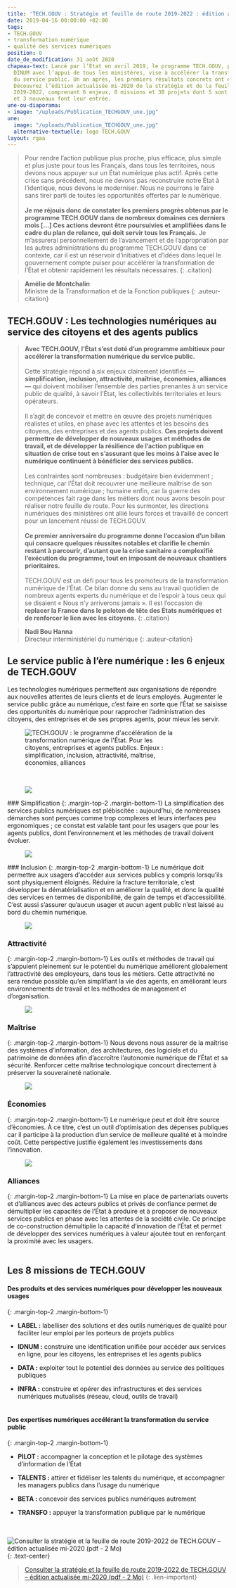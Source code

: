 ```yaml
---
title: 'TECH.GOUV : Stratégie et feuille de route 2019-2022 : édition actualisée mi-2020'
date: 2019-04-16 00:00:00 +02:00
tags:
- TECH.GOUV
- transformation numérique
- qualité des services numériques
position: 0
date_de_modification: 31 août 2020
chapeau-text: Lancé par l’État en avril 2019, le programme TECH.GOUV, piloté par la
  DINUM avec l’appui de tous les ministères, vise à accélérer la transformation numérique
  du service public. Un an après, les premiers résultats concrets ont été obtenus.
  Découvrez l’édition actualisée mi-2020 de la stratégie et de la feuille de route
  2019-2022, comprenant 6 enjeux, 8 missions et 38 projets dont 5 sont désormais achevés
  et 3 nouveaux font leur entrée.
une-ou-diaporama:
- image: "/uploads/Publication_TECHGOUV_une.jpg"
une:
  image: "/uploads/Publication_TECHGOUV_une.jpg"
  alternative-textuelle: logo TECH.GOUV
layout: rgaa
---
```


> Pour rendre l’action publique plus proche, plus efficace, plus simple et plus juste pour tous les Français, dans tous les territoires, nous devons nous appuyer sur un État numérique plus actif. Après cette crise sans précédent, nous ne devons pas reconstruire notre État à l’identique, nous devons le moderniser. Nous ne pourrons le faire sans tirer parti de toutes les opportunités offertes par le numérique.
> <br>
> <br> 
> **Je me réjouis donc de constater les premiers progrès obtenus par le programme TECH.GOUV dans de nombreux domaines ces derniers mois […] Ces actions devront être poursuivies et amplifiées dans le cadre du plan de relance, qui doit servir tous les Français.** Je m’assurerai personnellement de l’avancement et de l’appropriation par les autres administrations du programme TECH.GOUV dans ce contexte, car il est un réservoir d’initiatives et d’idées dans lequel le gouvernement compte puiser pour accélérer la transformation de l’État et obtenir rapidement les résultats nécessaires.
{: .citation}

> **Amélie de Montchalin**
> <br> Ministre de la Transformation et de la Fonction publiques
{: .auteur-citation}

## TECH.GOUV : Les technologies numériques au service des citoyens et des agents publics 


> **Avec TECH.GOUV, l’État s’est doté d’un programme ambitieux pour accélérer la transformation numérique du service public.**
> <br>
> <br>
> Cette stratégie répond à six enjeux clairement identifiés **— simplification, inclusion, attractivité, maîtrise, économies, alliances —** qui doivent mobiliser l’ensemble des parties prenantes à un service public de qualité, à savoir l’État, les collectivités territoriales et leurs opérateurs.
> <br>
> <br>
> Il s’agit de concevoir et mettre en œuvre des projets numériques réalistes et utiles, en phase avec les attentes et les besoins des citoyens, des entreprises et des agents publics. **Ces projets doivent permettre de développer de nouveaux usages et méthodes de travail, et de développer la résilience de l’action publique en situation de crise tout en s’assurant que les moins à l’aise avec le numérique continuent à bénéficier des services publics.**
> <br>
> <br>
> Les contraintes sont nombreuses : budgétaire bien évidemment ; technique, car l’État doit recouvrer une meilleure maîtrise de son environnement numérique ; humaine enfin, car la guerre des compétences fait rage dans les métiers dont nous avons besoin pour réaliser notre feuille de route. Pour les surmonter, les directions numériques des ministères ont allié leurs forces et travaillé de concert pour un lancement réussi de TECH.GOUV.
> <br>
> <br>
> **Ce premier anniversaire du programme donne l’occasion d’un bilan qui consacre quelques réussites notables et clarifie le chemin restant à parcourir, d’autant que la crise sanitaire a complexifié l’exécution du programme, tout en imposant de nouveaux chantiers prioritaires.**
> <br>
> <br>
> TECH.GOUV est un défi pour tous les promoteurs de la transformation numérique de l’État. Ce bilan donne du sens au travail quotidien de nombreux agents experts du numérique et de l’espoir à tous ceux qui se disaient « Nous n’y arriverons jamais ». Il est l’occasion de **replacer la France dans le peloton de tête des États numériques et de renforcer le lien avec les citoyens.**
{: .citation}

> **Nadi Bou Hanna**
> <br> Directeur interministériel du numérique
{: .auteur-citation}


## Le service public à l’ère numérique : les 6 enjeux de TECH.GOUV

Les technologies numériques permettent aux organisations de répondre aux nouvelles attentes de leurs clients et de leurs employés. Augmenter le service public grâce au numérique, c’est faire en sorte que l’État se saisisse des opportunités du numérique pour rapprocher l’administration des citoyens, des entreprises et de ses propres agents, pour mieux les servir.

<figure class='image-center' style='width: 70%;'><img src="/uploads/tech-gouv-enjeux-diagramme.png" alt="TECH.GOUV : le programme d'accélération de la transformation numérique de l'État. Pour les citoyens, entreprises et agents publics. Enjeux : simplification, inclusion, attractivité, maîtrise, économies, alliances"/></figure>
<br>
<figure class='image-left' style='width: 7%;'><img src="/uploads/tech-gouv-picto-simplification.png"/></figure>### Simplification
{: .margin-top-2 .margin-bottom-1}
La simplification des services publics numériques est plébiscitée : aujourd’hui, de nombreuses démarches sont perçues comme trop complexes et leurs interfaces peu ergonomiques ; ce constat est valable tant pour les usagers que pour les agents publics, dont l’environnement et les méthodes de travail doivent évoluer.

<figure class='image-left' style='width: 7%;'><img src="/uploads/tech-gouv-picto-inclusion.png"/></figure>### Inclusion
{: .margin-top-2 .margin-bottom-1}
Le numérique doit permettre aux usagers d’accéder aux services publics y compris lorsqu’ils sont physiquement éloignés. Réduire la fracture territoriale, c’est développer la dématérialisation et en améliorer la qualité, et donc la qualité des services en termes de disponibilité, de gain de temps et d’accessibilité. C’est aussi s’assurer qu’aucun usager et aucun agent public n’est laissé au bord du chemin numérique.

<figure class='image-left' style='width: 7%;'><img src="/uploads/tech-gouv-picto-attractivite.png"/></figure>

### Attractivité

{: .margin-top-2 .margin-bottom-1}
Les outils et méthodes de travail qui s’appuient pleinement sur le potentiel du numérique améliorent globalement l’attractivité des employeurs, dans tous les métiers. Cette attractivité ne sera rendue possible qu’en simplifiant la vie des agents, en améliorant leurs environnements de travail et les méthodes de management et d’organisation.

<figure class='image-left' style='width: 7%;'><img src="/uploads/tech-gouv-picto-maitrise.png"/></figure>

### Maîtrise

{: .margin-top-2 .margin-bottom-1}
Nous devons nous assurer de la maîtrise des systèmes d’information, des architectures, des logiciels et du patrimoine de données afin d’accroître l’autonomie numérique de l’État et sa sécurité. Renforcer cette maîtrise technologique concourt directement à préserver la souveraineté nationale.

<figure class='image-left' style='width: 7%;'><img src="/uploads/tech-gouv-picto-economies.png"/></figure>

### Économies

{: .margin-top-2 .margin-bottom-1}
Le numérique peut et doit être source d’économies. À ce titre, c’est un outil d’optimisation des dépenses publiques car il participe à la production d’un service de meilleure qualité et à moindre coût. Cette perspective justifie également les investissements dans l’innovation.

<figure class='image-left' style='width: 7%;'><img src="/uploads/tech-gouv-picto-alliances.png"/></figure>

### Alliances

{: .margin-top-2 .margin-bottom-1}
La mise en place de partenariats ouverts et d’alliances avec des acteurs publics et privés de confiance permet de démultiplier les capacités de l’État à produire et à proposer de nouveaux services publics en phase avec les attentes de la société civile. Ce principe de co-construction démultiplie la capacité d’innovation de l’État et permet de développer des services numériques à valeur ajoutée tout en renforçant la proximité avec les usagers.
<br>
<br>


## Les 8 missions de TECH.GOUV

#### Des produits et des services numériques pour développer les nouveaux usages

{: .margin-top-2 .margin-bottom-1}

* **LABEL :** labelliser des solutions et des outils numériques de qualité pour faciliter leur emploi par les porteurs de projets publics

* **IDNUM :** construire une identification unifiée pour accéder aux services en ligne, pour les citoyens, les entreprises et les agents publics

* **DATA :** exploiter tout le potentiel des données au service des politiques publiques

* **INFRA :** construire et opérer des infrastructures et des services numériques mutualisés (réseau, cloud, outils de travail)
  <br>
  <br>

#### Des expertises numériques accélérant la transformation du service public

{: .margin-top-2 .margin-bottom-1}

* **PILOT :** accompagner la conception et le pilotage des systèmes d’information de l’État

* **TALENTS :** attirer et fidéliser les talents du numérique, et accompagner les managers publics dans l’usage du numérique

* **BETA :** concevoir des services publics numériques autrement

* **TRANSFO :** appuyer la transformation publique par le numérique
  <br>
  <br>
  <br>

![Consulter la stratégie et la feuille de route 2019-2022 de TECH.GOUV – édition actualisée mi-2020  (pdf - 2 Mo)](/uploads/capture-plaquette-TECH-couv.png)
{: .text-center}

> [Consulter la stratégie et la feuille de route 2019-2022 de TECH.GOUV – édition actualisée mi-2020  (pdf - 2 Mo)](/uploads/20200827_Plaquette_Techgouv_DINUM.pdf)
{: .lien-important}

<br>
<br>
